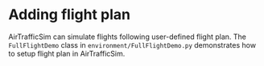 # Adding flight plan

AirTrafficSim can simulate flights following user-defined flight plan. The `FullFlightDemo` class in `environment/FullFlightDemo.py` demonstrates how to setup flight plan in AirTrafficSim.